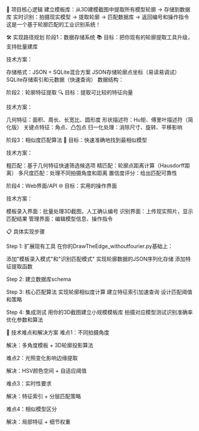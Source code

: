 🎯 项目核心逻辑
建立模板库：从3D建模截图中提取所有模型轮廓 → 存储到数据库
实时识别：拍摄现实模型 → 提取轮廓 → 匹配数据库 → 返回编号和操作指令
这是一个基于轮廓匹配的工业识别系统！

🛠️ 实现路径规划
阶段1：数据存储系统 📚
目标：把你现有的轮廓提取工具升级，支持批量建库

技术方案：

存储格式：JSON + SQLite混合方案
JSON存储轮廓点坐标（易读易调试）
SQLite存储索引和元数据（快速查询）
数据结构：


阶段2：轮廓特征提取 🔍
目标：提取可比较的特征向量

技术方案：

几何特征：面积、周长、长宽比、圆形度
形状描述符：Hu矩、傅里叶描述符（简化版）
关键点特征：角点、凸包点
归一化处理：消除尺寸、旋转、平移影响


阶段3：相似度匹配算法 🎯
目标：快速准确地找到最相似模型

技术方案：

粗匹配：基于几何特征快速筛选候选项
精匹配：轮廓点距离计算（Hausdorff距离）
多尺度匹配：处理不同拍摄角度和距离
置信度评分：给出匹配可靠性


阶段4：Web界面/API 🌐
目标：实用的操作界面

技术方案：

模板录入界面：批量处理3D截图，人工确认编号
识别界面：上传现实照片，显示匹配结果
管理界面：编辑模型信息、操作指令

📋 具体实现步骤

Step 1: 扩展现有工具
在你的DrawTheEdge_withoutfourier.py基础上：

添加"模板录入模式"和"识别匹配模式"
实现轮廓数据的JSON序列化存储
添加特征提取函数

Step 2: 建立数据库schema

Step 3: 核心匹配算法
实现轮廓相似度计算
建立特征索引加速查询
设计匹配阈值和策略

Step 4: 集成测试
用你的3D截图建立小规模模板库
拍摄对应模型测试识别准确率
优化参数和算法

🔧 技术难点和解决方案
难点1：不同拍摄角度

解决：多角度模板 + 3D轮廓投影算法

难点2：光照变化影响边缘提取

解决：HSV颜色空间 + 自适应阈值

难点3：实时性要求

解决：特征索引 + 分层匹配策略

难点4：相似模型区分

解决：局部特征 + 细节权重

